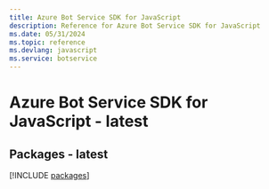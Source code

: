 ```yaml
---
title: Azure Bot Service SDK for JavaScript
description: Reference for Azure Bot Service SDK for JavaScript
ms.date: 05/31/2024
ms.topic: reference
ms.devlang: javascript
ms.service: botservice
---
```

# Azure Bot Service SDK for JavaScript - latest
## Packages - latest
[!INCLUDE [packages](bot-service-index.md)]